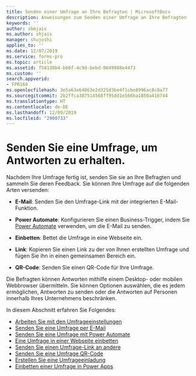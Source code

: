 ```yaml
---
title: Senden einer Umfrage an Ihre Befragten | MicrosoftDocs
description: Anweisungen zum Senden einer Umfrage an Ihre Befragten
keywords: ''
author: sbmjais
ms.author: shjais
manager: shujoshi
applies_to: ''
ms.date: 12/07/2019
ms.service: forms-pro
ms.topic: article
ms.assetid: f58130b4-b66f-4c9d-bebd-0649988e4473
ms.custom: ''
search.appverid:
- FPR160
ms.openlocfilehash: 3e5a63e64063e2d325d3be4f1cbe8996ac8c8a77
ms.sourcegitcommit: 2b2ffca387514568ff95dd1e566ba1850a416744
ms.translationtype: HT
ms.contentlocale: de-DE
ms.lasthandoff: 12/09/2019
ms.locfileid: "2900733"
---
```

# <a name="send-a-survey-to-get-responses"></a>Senden Sie eine Umfrage, um Antworten zu erhalten.

Nachdem Ihre Umfrage fertig ist, senden Sie sie an Ihre Befragten und sammeln Sie deren Feedback. Sie können Ihre Umfrage auf die folgenden Arten versenden:

- **E-Mail**: Senden Sie den Umfrage-Link mit der integrierten E-Mail-Funktion.

- **Power Automate**: Konfigurieren Sie einen Business-Trigger, indem Sie [Power Automate](https://flow.microsoft.com/) verwenden, um die E-Mail zu senden.  
- **Einbetten**: Bettet die Umfrage in eine Webseite ein.

- **Link**: Kopieren Sie einen Link zu der von Ihnen erstellten Umfrage und fügen Sie ihn in einen gemeinsamen Bereich ein.

- **QR-Code**: Senden Sie einen QR-Code für Ihre Umfrage.

Die Befragten können Antworten mithilfe einem Desktop- oder mobilen Webbrowser übermitteln. Sie können Optionen auswählen, die es jedem ermöglichen, Antworten zu senden oder die Antworten auf Personen innerhalb Ihres Unternehmens beschränken.

In diesem Abschnitt erfahren Sie Folgendes:

- [Arbeiten Sie mit den Umfrageeinstellungen](invite-settings.md)
- [Senden Sie eine Umfrage per E-Mail](send-survey-email.md)  
- [Senden Sie eine Umfrage mit Power Automate](send-survey-microsoft-flow.md)  
- [Eine Umfrage in einer Webseite einbetten](embed-web-page.md)  
- [Senden Sie einen Umfrage-Link an andere](send-survey-link.md)  
- [Senden Sie eine Umfrage QR-Code](send-survey-qrcode.md)  
- [Erstellen Sie eine Umfrageeinladung](create-survey-invite.md)
- [Einbetten einer Umfrage in Power Apps](embed-survey-powerapps.md)

